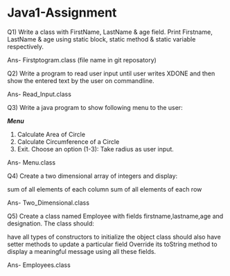 # Java1-Assignment

Q1) Write a class with FirstName, LastName & age field. Print Firstname, LastName & age using static block, static method & static variable respectively.

Ans- Firstptogram.class (file name in git reposatory)

Q2) Write a program to read user input until user writes XDONE and then show the entered text by the user on commandline.

Ans- Read_Input.class

Q3) Write a java program to show following menu to the user:

*******Menu*******
1. Calculate Area of Circle
2. Calculate Circumference of a Circle
3. Exit.
Choose an option (1-3): 
Take radius as user input.

Ans- Menu.class

Q4) Create a two dimensional array of integers and display:

sum of all elements of each column
sum of all elements of each row

Ans- Two_Dimensional.class

Q5) Create a class named Employee with fields firstname,lastname,age and designation. 
The class should:

have all types of constructors to initialize the object
class should also have setter methods to update a particular field
Override its toString method to display a meaningful message using all these fields.

Ans- Employees.class
